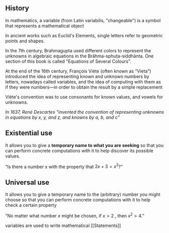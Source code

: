 ## History
In mathematics, a variable (from Latin variabilis, "changeable") is a symbol that represents a mathematical object

In ancient works such as Euclid's Elements, single letters refer to geometric points and shapes.

In the 7th century, Brahmagupta used different colors to represent the unknowns in algebraic equations in the Brāhma-sphuṭa-siddhānta. One section of this book is called "Equations of Several Colours”.

At the end of the 16th century, François Viète (often known as “Vieta”) introduced the idea of representing known and unknown numbers by letters, nowadays called variables, and the idea of computing with them as if they were numbers—in order to obtain the result by a simple replacement

Viète's convention was to use consonants for known values, and vowels for unknowns.

*In 1637, René Descartes "invented the convention of representing unknowns in equations by x, y, and z, and knowns by a, b, and c”*
## Existential use
It allows you to give a **temporary name to what you are seeking** so that you can perform concrete computations with it to help discover its possible values.

“Is there a number $x$ with the property that $2x+3=x^2$?”
## Universal use
It allows you to give a temporary name to the (arbitrary) number you might choose so that you can perform concrete computations with it to help check a certain property

"No matter what number $x$ might be chosen, if $x > 2$ , then $x^2 > 4$.”

variables are used to write mathematical [[Statements]]

